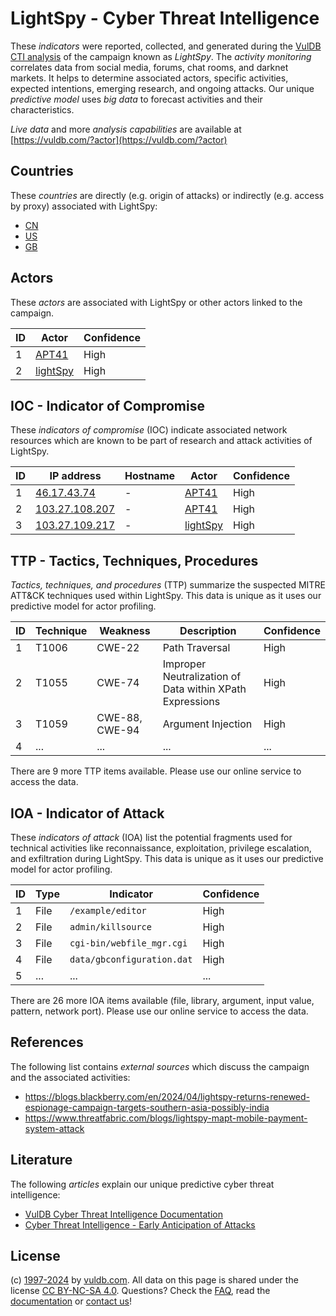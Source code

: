 # LightSpy - Cyber Threat Intelligence

These _indicators_ were reported, collected, and generated during the [VulDB CTI analysis](https://vuldb.com/?kb.cti) of the campaign known as _LightSpy_. The _activity monitoring_ correlates data from social media, forums, chat rooms, and darknet markets. It helps to determine associated actors, specific activities, expected intentions, emerging research, and ongoing attacks. Our unique _predictive model_ uses _big data_ to forecast activities and their characteristics.

_Live data_ and more _analysis capabilities_ are available at [https://vuldb.com/?actor](https://vuldb.com/?actor)

## Countries

These _countries_ are directly (e.g. origin of attacks) or indirectly (e.g. access by proxy) associated with LightSpy:

* [CN](https://vuldb.com/?country.cn)
* [US](https://vuldb.com/?country.us)
* [GB](https://vuldb.com/?country.gb)

## Actors

These _actors_ are associated with LightSpy or other actors linked to the campaign.

ID | Actor | Confidence
-- | ----- | ----------
1 | [APT41](https://vuldb.com/?actor.apt41) | High
2 | [lightSpy](https://vuldb.com/?actor.lightspy) | High

## IOC - Indicator of Compromise

These _indicators of compromise_ (IOC) indicate associated network resources which are known to be part of research and attack activities of LightSpy.

ID | IP address | Hostname | Actor | Confidence
-- | ---------- | -------- | ----- | ----------
1 | [46.17.43.74](https://vuldb.com/?ip.46.17.43.74) | - | [APT41](https://vuldb.com/?actor.apt41) | High
2 | [103.27.108.207](https://vuldb.com/?ip.103.27.108.207) | - | [APT41](https://vuldb.com/?actor.apt41) | High
3 | [103.27.109.217](https://vuldb.com/?ip.103.27.109.217) | - | [lightSpy](https://vuldb.com/?actor.lightspy) | High

## TTP - Tactics, Techniques, Procedures

_Tactics, techniques, and procedures_ (TTP) summarize the suspected MITRE ATT&CK techniques used within LightSpy. This data is unique as it uses our predictive model for actor profiling.

ID | Technique | Weakness | Description | Confidence
-- | --------- | -------- | ----------- | ----------
1 | T1006 | CWE-22 | Path Traversal | High
2 | T1055 | CWE-74 | Improper Neutralization of Data within XPath Expressions | High
3 | T1059 | CWE-88, CWE-94 | Argument Injection | High
4 | ... | ... | ... | ...

There are 9 more TTP items available. Please use our online service to access the data.

## IOA - Indicator of Attack

These _indicators of attack_ (IOA) list the potential fragments used for technical activities like reconnaissance, exploitation, privilege escalation, and exfiltration during LightSpy. This data is unique as it uses our predictive model for actor profiling.

ID | Type | Indicator | Confidence
-- | ---- | --------- | ----------
1 | File | `/example/editor` | High
2 | File | `admin/killsource` | High
3 | File | `cgi-bin/webfile_mgr.cgi` | High
4 | File | `data/gbconfiguration.dat` | High
5 | ... | ... | ...

There are 26 more IOA items available (file, library, argument, input value, pattern, network port). Please use our online service to access the data.

## References

The following list contains _external sources_ which discuss the campaign and the associated activities:

* https://blogs.blackberry.com/en/2024/04/lightspy-returns-renewed-espionage-campaign-targets-southern-asia-possibly-india
* https://www.threatfabric.com/blogs/lightspy-mapt-mobile-payment-system-attack

## Literature

The following _articles_ explain our unique predictive cyber threat intelligence:

* [VulDB Cyber Threat Intelligence Documentation](https://vuldb.com/?kb.cti)
* [Cyber Threat Intelligence - Early Anticipation of Attacks](https://www.scip.ch/en/?labs.20201022)

## License

(c) [1997-2024](https://vuldb.com/?kb.changelog) by [vuldb.com](https://vuldb.com/?kb.about). All data on this page is shared under the license [CC BY-NC-SA 4.0](https://creativecommons.org/licenses/by-nc-sa/4.0/). Questions? Check the [FAQ](https://vuldb.com/?kb.faq), read the [documentation](https://vuldb.com/?kb) or [contact us](https://vuldb.com/?contact)!
